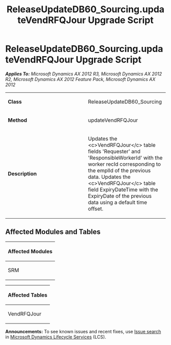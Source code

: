 ﻿---
title: ReleaseUpdateDB60_Sourcing.updateVendRFQJour Upgrade Script
TOCTitle: ReleaseUpdateDB60_Sourcing.updateVendRFQJour Upgrade Script
ms:assetid: 3e1a1523-9e86-bf8c-81b9-c9d21d784599
ms:mtpsurl: https://msdn.microsoft.com/en-us/library/JJ718757(v=AX.60)
ms:contentKeyID: 49707802
ms.date: 05/18/2015
mtps_version: v=AX.60
---

# ReleaseUpdateDB60\_Sourcing.updateVendRFQJour Upgrade Script 


_**Applies To:** Microsoft Dynamics AX 2012 R3, Microsoft Dynamics AX 2012 R2, Microsoft Dynamics AX 2012 Feature Pack, Microsoft Dynamics AX 2012_

<table>
<colgroup>
<col style="width: 50%" />
<col style="width: 50%" />
</colgroup>
<tbody>
<tr class="odd">
<td><p><strong>Class</strong></p></td>
<td><p>ReleaseUpdateDB60_Sourcing</p></td>
</tr>
<tr class="even">
<td><p><strong>Method</strong></p></td>
<td><p>updateVendRFQJour</p></td>
</tr>
<tr class="odd">
<td><p><strong>Description</strong></p></td>
<td><p>Updates the &lt;c&gt;VendRFQJour&lt;/c&gt; table fields 'Requester' and 'ResponsibleWorkerId' with the worker recId corresponding to the emplId of the previous data. Updates the &lt;c&gt;VendRFQJour&lt;/c&gt; table field ExpiryDateTime with the ExpiryDate of the previous data using a default time offset.</p></td>
</tr>
</tbody>
</table>


## Affected Modules and Tables

<table>
<colgroup>
<col style="width: 100%" />
</colgroup>
<thead>
<tr class="header">
<th><p>Affected Modules</p></th>
</tr>
</thead>
<tbody>
<tr class="odd">
<td><p>SRM</p></td>
</tr>
</tbody>
</table>


<table>
<colgroup>
<col style="width: 100%" />
</colgroup>
<thead>
<tr class="header">
<th><p>Affected Tables</p></th>
</tr>
</thead>
<tbody>
<tr class="odd">
<td><p>VendRFQJour</p></td>
</tr>
</tbody>
</table>

  
**Announcements:** To see known issues and recent fixes, use [Issue search](http://go.microsoft.com/fwlink/?linkid=389258) in [Microsoft Dynamics Lifecycle Services](http://go.microsoft.com/fwlink/?linkid=306505) (LCS).

